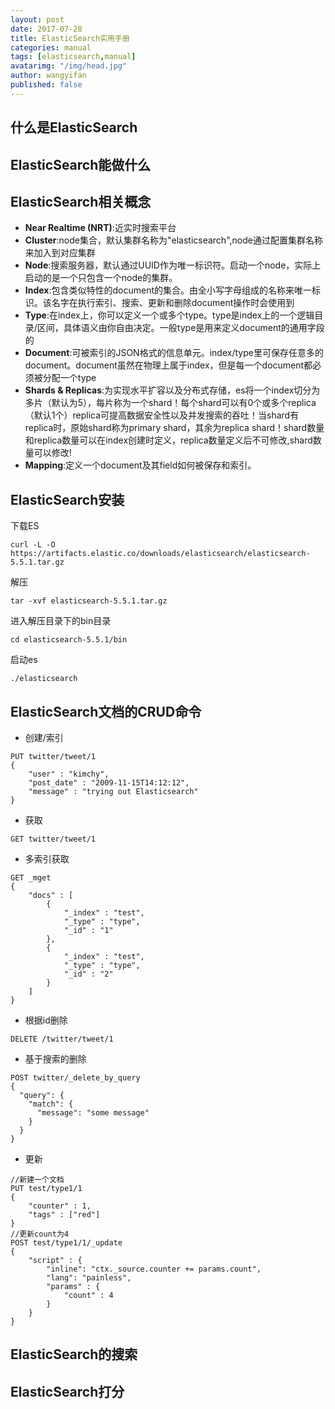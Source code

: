 ```yaml
---
layout: post
date: 2017-07-28
title: ElasticSearch实用手册
categories: manual
tags: [elasticsearch,manual]
avatarimg: "/img/head.jpg"
author: wangyifan
published: false
---
```




## 什么是ElasticSearch

## ElasticSearch能做什么

## ElasticSearch相关概念

- **Near Realtime (NRT)**:近实时搜索平台
- **Cluster**:node集合，默认集群名称为"elasticsearch",node通过配置集群名称来加入到对应集群
- **Node**:搜索服务器，默认通过UUID作为唯一标识符。启动一个node，实际上启动的是一个只包含一个node的集群。
- **Index**:包含类似特性的document的集合。由全小写字母组成的名称来唯一标识。该名字在执行索引、搜索、更新和删除document操作时会使用到
- **Type**:在index上，你可以定义一个或多个type。type是index上的一个逻辑目录/区间，具体语义由你自由决定。一般type是用来定义document的通用字段的
- **Document**:可被索引的JSON格式的信息单元。index/type里可保存任意多的document。document虽然在物理上属于index，但是每一个document都必须被分配一个type
- **Shards & Replicas**:为实现水平扩容以及分布式存储，es将一个index切分为多片（默认为5），每片称为一个shard！每个shard可以有0个或多个replica（默认1个）replica可提高数据安全性以及并发搜索的吞吐！当shard有replica时，原始shard称为primary shard，其余为replica shard！shard数量和replica数量可以在index创建时定义，replica数量定义后不可修改,shard数量可以修改!
- **Mapping**:定义一个document及其field如何被保存和索引。

## ElasticSearch安装

下载ES

```
curl -L -O https://artifacts.elastic.co/downloads/elasticsearch/elasticsearch-5.5.1.tar.gz
```

解压

```
tar -xvf elasticsearch-5.5.1.tar.gz
```

进入解压目录下的bin目录

```
cd elasticsearch-5.5.1/bin
```

启动es

```
./elasticsearch
```

## ElasticSearch文档的CRUD命令

- 创建/索引

```
PUT twitter/tweet/1
{
    "user" : "kimchy",
    "post_date" : "2009-11-15T14:12:12",
    "message" : "trying out Elasticsearch"
}
```

- 获取

```
GET twitter/tweet/1
```

- 多索引获取

```
GET _mget
{
    "docs" : [
        {
            "_index" : "test",
            "_type" : "type",
            "_id" : "1"
        },
        {
            "_index" : "test",
            "_type" : "type",
            "_id" : "2"
        }
    ]
}
```



- 根据id删除

```
DELETE /twitter/tweet/1
```

- 基于搜索的删除

```
POST twitter/_delete_by_query
{
  "query": { 
    "match": {
      "message": "some message"
    }
  }
}
```

- 更新

```
//新建一个文档
PUT test/type1/1
{
    "counter" : 1,
    "tags" : ["red"]
}
//更新count为4
POST test/type1/1/_update
{
    "script" : {
        "inline": "ctx._source.counter += params.count",
        "lang": "painless",
        "params" : {
            "count" : 4
        }
    }
}
```



## ElasticSearch的搜索

## ElasticSearch打分